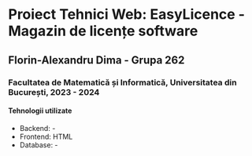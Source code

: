 # Proiect Tehnici Web: EasyLicence - Magazin de licențe software
## Florin-Alexandru Dima - Grupa 262
### Facultatea de Matematică și Informatică, Universitatea din București, 2023 - 2024

#### Tehnologii utilizate
- Backend: -
- Frontend: HTML
- Database: -
